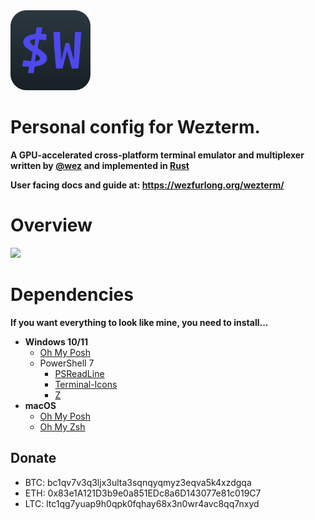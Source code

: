 
<img height="128" alt="WezTerm Icon" src="https://raw.githubusercontent.com/wez/wezterm/main/assets/icon/wezterm-icon.svg" align="bottom"> 

# Personal config for Wezterm.
**A GPU-accelerated cross-platform terminal emulator and multiplexer written by [@wez](https://github.com/wez) and implemented in [Rust](https://www.rust-lang.org/)** 

**User facing docs and guide at: https://wezfurlong.org/wezterm/**

# Overview
<img src="https://github.com/wh1teend/wezterm/assets/44041140/1ed6bdad-441e-4b7d-b74b-4733e2f36847"/>

# Dependencies
**If you want everything to look like mine, you need to install...**

 - **Windows 10/11**
	- [Oh My Posh](https://ohmyposh.dev/)
  	- PowerShell 7
		 - [PSReadLine](https://github.com/PowerShell/PSReadLine)
		 - [Terminal-Icons](https://github.com/devblackops/Terminal-Icons)
		 - [Z](https://github.com/JannesMeyer/z.ps)
 - **macOS**
	  -  [Oh My Posh](https://ohmyposh.dev/)
	  -  [Oh My Zsh](https://ohmyz.sh/)

## Donate
* BTC: bc1qv7v3q3ljx3ulta3sqnqyqmyz3eqva5k4xzdgqa
* ETH: 0x83e1A121D3b9e0a851EDc8a6D143077e81c019C7
* LTC: ltc1qg7yuap9h0qpk0fqhay68x3n0wr4avc8qq7nxyd
